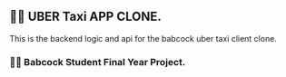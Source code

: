 ## 💖💖 UBER Taxi APP CLONE.

This is the backend logic and api for the babcock uber taxi client clone.

### 🎉💎 Babcock Student Final Year Project.